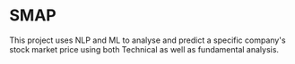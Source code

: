 # SMAP
This project uses NLP and ML to analyse and predict a specific company's stock market price using both Technical as well as fundamental analysis.
